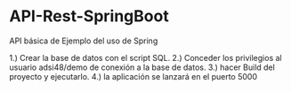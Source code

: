 # API-Rest-SpringBoot
API básica de Ejemplo del uso de Spring 

1.) Crear la base de datos con el script SQL.
2.) Conceder los privilegios al usuario adsi48/demo de conexión a la base de datos.
3.) hacer Build del proyecto y ejecutarlo.
4.) la aplicación se lanzará en el puerto 5000

